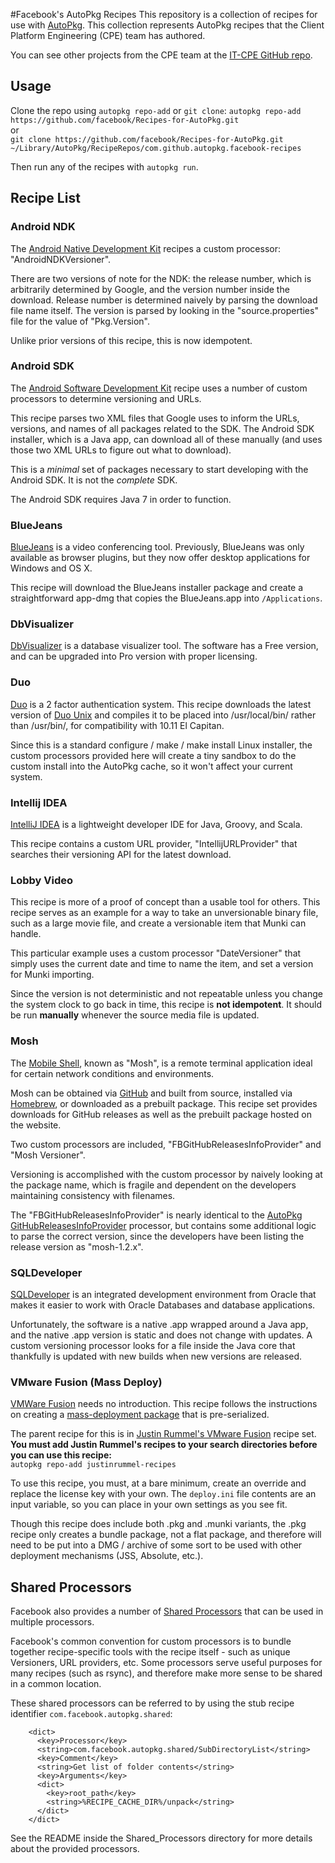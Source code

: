 #Facebook's AutoPkg Recipes
This repository is a collection of recipes for use with [AutoPkg](https://github.com/autopkg/autopkg). This collection represents AutoPkg recipes that the Client Platform Engineering (CPE) team has authored.

You can see other projects from the CPE team at the [IT-CPE GitHub repo](https://github.com/facebook/IT-CPE).

## Usage

Clone the repo using `autopkg repo-add` or `git clone`:
`autopkg repo-add https://github.com/facebook/Recipes-for-AutoPkg.git`  
or  
`git clone https://github.com/facebook/Recipes-for-AutoPkg.git ~/Library/AutoPkg/RecipeRepos/com.github.autopkg.facebook-recipes`

Then run any of the recipes with `autopkg run`.

## Recipe List

### Android NDK

The [Android Native Development Kit](https://developer.android.com/ndk/guides/index.html) recipes a custom processor: "AndroidNDKVersioner".  

There are two versions of note for the NDK: the release number, which is arbitrarily determined by Google, and the version number inside the download. Release number is determined naively by parsing the download file name itself.  The version is parsed by looking in the "source.properties" file for the value of "Pkg.Version".

Unlike prior versions of this recipe, this is now idempotent.

### Android SDK

The [Android Software Development Kit](https://developer.android.com/sdk/index.html) recipe uses a number of custom processors to determine versioning and URLs.  

This recipe parses two XML files that Google uses to inform the URLs, versions, and names of all packages related to the SDK. The Android SDK installer, which is a Java app, can download all of these manually (and uses those two XML URLs to figure out what to download).

This is a *minimal* set of packages necessary to start developing with the Android SDK. It is not the *complete* SDK.

The Android SDK requires Java 7 in order to function.

### BlueJeans

[BlueJeans](http://bluejeans.com/) is a video conferencing tool. Previously, BlueJeans was only available as browser plugins, but they now offer desktop applications for Windows and OS X.

This recipe will download the BlueJeans installer package and create a straightforward app-dmg that copies the BlueJeans.app into `/Applications`.

### DbVisualizer

[DbVisualizer](https://www.dbvis.com/) is a database visualizer tool. The software has a Free version, and can be upgraded into Pro version with proper licensing.

### Duo

[Duo](https://www.duosecurity.com/) is a 2 factor authentication system. This recipe downloads the latest version of [Duo Unix](https://www.duosecurity.com/docs/duounix) and compiles it to be placed into /usr/local/bin/ rather than /usr/bin/, for compatibility with 10.11 El Capitan.

Since this is a standard configure / make / make install Linux installer, the custom processors provided here will create a tiny sandbox to do the custom install into the AutoPkg cache, so it won't affect your current system.

### Intellij IDEA

[IntelliJ IDEA](http://www.jetbrains.com/idea/) is a lightweight developer IDE for Java, Groovy, and Scala.

This recipe contains a custom URL provider, "IntellijURLProvider" that searches their versioning API for the latest download.  

### Lobby Video

This recipe is more of a proof of concept than a usable tool for others.  This recipe serves as an example for a way to take an unversionable binary file, such as a large movie file, and create a versionable item that Munki can handle.

This particular example uses a custom processor "DateVersioner" that simply uses the current date and time to name the item, and set a version for Munki importing.

Since the version is not deterministic and not repeatable unless you change the system clock to go back in time, this recipe is **not idempotent**. It should be run **manually** whenever the source media file is updated.

### Mosh

The [Mobile Shell](https://mosh.mit.edu/), known as "Mosh", is a remote terminal application ideal for certain network conditions and environments.  

Mosh can be obtained via [GitHub](https://github.com/mobile-shell/mosh) and built from source, installed via [Homebrew](http://brew.sh/), or downloaded as a prebuilt package.  This recipe set provides downloads for GitHub releases as well as the prebuilt package hosted on the website.

Two custom processors are included, "FBGitHubReleasesInfoProvider" and "Mosh Versioner".  

Versioning is accomplished with the custom processor by naively looking at the package name, which is fragile and dependent on the developers maintaining consistency with filenames.

The "FBGitHubReleasesInfoProvider" is nearly identical to the [AutoPkg GitHubReleasesInfoProvider](https://github.com/autopkg/autopkg/blob/master/Code/autopkglib/GitHubReleasesInfoProvider.py) processor, but contains some additional logic to parse the correct version, since the developers have been listing the release version as "mosh-1.2.x".

### SQLDeveloper

[SQLDeveloper](http://www.oracle.com/technetwork/developer-tools/sql-developer/overview/index-097090.html) is an integrated development environment from Oracle that makes it easier to work with Oracle Databases and database applications.

Unfortunately, the software is a native .app wrapped around a Java app, and the native .app version is static and does not change with updates.  A custom versioning processor looks for a file inside the Java core that thankfully is updated with new builds when new versions are released.

### VMware Fusion (Mass Deploy)

[VMWare Fusion](http://www.vmware.com/products/fusion-pro/) needs no introduction.  This recipe follows the instructions on creating a [mass-deployment package](http://kb.vmware.com/selfservice/microsites/search.do?language=en_US&cmd=displayKC&externalId=2058680) that is pre-serialized.  

The parent recipe for this is in [Justin Rummel's VMware Fusion](https://github.com/autopkg/justinrummel-recipes/tree/master/VMware%20Fusion) recipe set. **You must add Justin Rummel's recipes to your search directories before you can use this recipe:**  
`autopkg repo-add justinrummel-recipes`

To use this recipe, you must, at a bare minimum, create an override and replace the license key with your own.  The `deploy.ini` file contents are an input variable, so you can place in your own settings as you see fit.

Though this recipe does include both .pkg and .munki variants, the .pkg recipe only creates a bundle package, not a flat package, and therefore will need to be put into a DMG / archive of some sort to be used with other deployment mechanisms (JSS, Absolute, etc.).

## Shared Processors

Facebook also provides a number of [Shared Processors](https://github.com/autopkg/autopkg/wiki/Processor-Locations#shared-recipe-processors) that can be used in multiple processors.

Facebook's common convention for custom processors is to bundle together recipe-specific tools with the recipe itself - such as unique Versioners, URL providers, etc.  Some processors serve useful purposes for many recipes (such as rsync), and therefore make more sense to be shared in a common location.

These shared processors can be referred to by using the stub recipe identifier `com.facebook.autopkg.shared`:

```
    <dict>
      <key>Processor</key>
      <string>com.facebook.autopkg.shared/SubDirectoryList</string>
      <key>Comment</key>
      <string>Get list of folder contents</string>
      <key>Arguments</key>
      <dict>
        <key>root_path</key>
        <string>%RECIPE_CACHE_DIR%/unpack</string>
      </dict>
    </dict>
```

See the README inside the Shared_Processors directory for more details about the provided processors.
